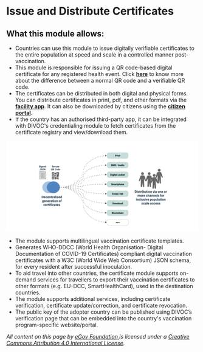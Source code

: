 # Issue and Distribute Certificates

## What this module allows:

* Countries can use this module to issue digitally verifiable certificates to the entire population at speed and scale in a controlled manner post-vaccination.
* This module is responsible for issuing a QR code-based digital certificate for any registered health event. Click [**here**](verifiable-qr-code.md) to know more about the difference between a normal QR code and a verifiable QR code.
* The certificates can be distributed in both digital and physical forms. You can distribute certificates in print, pdf, and other formats via the [**facility app**](../facility-app.md). It can also be downloaded by citizens using the [**citizen portal**](../citizen-portal.md).&#x20;
* If the country has an authorised third-party app, it can be integrated with DIVOC's credentialing module to fetch certificates from the certificate registry and view/download them.

![Once the certificate is issued, multi-channel distribution and print schemes should work to ensure users and countries have a choice.](<../../.gitbook/assets/Screenshot 2021-12-20 at 3.14.45 PM.png>)

* The module supports multilingual vaccination certificate templates.&#x20;
* Generates WHO-DDCC (World Health Organisation- Digital Documentation of COVID-19 Certificates) compliant digital vaccination certificates with a W3C (World Wide Web Consortium) JSON schema, for every resident after successful inoculation.&#x20;
* To aid travel into other countries, the certificate module supports on-demand services for travellers to export their vaccination certificates to other formats (e.g. EU-DCC, SmartHealthCard), used in the destination countries.&#x20;
* The module supports additional services, including certificate verification, certificate update/correction, and certificate revocation.&#x20;
* The public key of the adopter country can be published using DIVOC’s verification page that can be embedded into the country's vaccination program-specific website/portal.



_All content on this page by_ [_eGov Foundation_ ](https://egov.org.in)_is licensed under a_ [_Creative Commons Attribution 4.0 International License_](http://creativecommons.org/licenses/by/4.0/)_._
